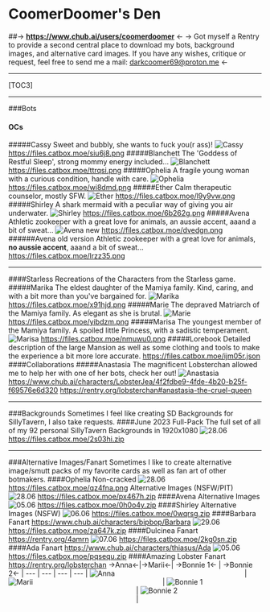 # CoomerDoomer's Den
 ##-> **https://www.chub.ai/users/coomerdoomer** <-
-> Got myself a Rentry to provide a second central place to download my bots, background images, and alternative card images. If you have any wishes, critique or request, feel free to send me a mail: darkcoomer69@proton.me <-
***
[TOC3]
***
###Bots
#### OCs
#####Cassy
Sweet and bubbly, she wants to fuck you(r ass)!
![Cassy](https://files.catbox.moe/siu6j8.png)
https://files.catbox.moe/siu6j8.png
#####Blanchett
The 'Goddess of Restful Sleep', strong mommy energy included...
![Blanchett](https://files.catbox.moe/ttrqsi.png)
https://files.catbox.moe/ttrqsi.png
#####Ophelia
A fragile young woman with a curious condition, handle with care.
![Ophelia](https://files.catbox.moe/wi8dmd.png)
https://files.catbox.moe/wi8dmd.png
#####Ether
Calm therapeutic counselor, mostly SFW.
![Ether](https://files.catbox.moe/l9y9vw.png)
https://files.catbox.moe/l9y9vw.png
#####Shirley
A shark mermaid with a peculiar way of giving you air underwater.
![Shirley](https://files.catbox.moe/6b262g.png)
https://files.catbox.moe/6b262g.png
#####Avena
Athletic zookeeper with a great love for animals, an aussie accent, aaand a bit of sweat...
![Avena new](https://files.catbox.moe/dvedgn.png)
https://files.catbox.moe/dvedgn.png
######Avena old version
Athletic zookeeper with a great love for animals, **no aussie accent**, aaand a bit of sweat...
https://files.catbox.moe/lrzz35.png
***
####Starless
Recreations of the Characters from the Starless game.
#####Marika
The eldest daughter of the Mamiya family. Kind, caring, and with a bit more than you've bargained for.
![Marika](https://files.catbox.moe/x91hjd.png)
https://files.catbox.moe/x91hjd.png
#####Marie
The depraved Matriarch of the Mamiya family. As elegant as she is brutal.
![Marie](https://files.catbox.moe/yibdzm.png)
https://files.catbox.moe/yibdzm.png
#####Marisa
The youngest member of the Mamiya family. A spoiled little Princess, with a sadistic temperament.
![Marisa](https://files.catbox.moe/nmuwu0.png)
https://files.catbox.moe/nmuwu0.png
#####Lorebook
Detailed description of the large Mansion as well as some clothing and tools to make the experience a bit more lore accurate.
https://files.catbox.moe/ijm05r.json
####Collaborations
#####Anastasia
The magnificent Lobsterchan allowed me to help her with one of her bots, check her out!
![Anastasia](https://files.catbox.moe/050d3i.png)
https://www.chub.ai/characters/LobsterJea/4f2fdbe9-4fde-4b20-b25f-f69576e6d320
https://rentry.org/lobsterchan#anastasia-the-cruel-queen
***
###Backgrounds
Sometimes I feel like creating SD Backgrounds for SillyTavern, I also take requests.
####June 2023 Full-Pack
The full set of all of my 92 personal SillyTavern Backgrounds in 1920x1080
![28.06](https://files.catbox.moe/jasg89.png)
https://files.catbox.moe/2s03hi.zip
***
###Alternative Images/Fanart
Sometimes I like to create alternative image/smutt packs of my favorite cards as well as fan art of other botmakers.
####Ophelia
Non-cracked
![28.06](https://files.catbox.moe/nqm0r3.png)
https://files.catbox.moe/qz4fna.png
Alternative Images (NSFW/PIT)
![28.06](https://files.catbox.moe/a1u4e3.png)
https://files.catbox.moe/px467h.zip
####Avena
Alternative Images
![05.06](https://files.catbox.moe/bfcasl.png)
https://files.catbox.moe/0h0o4y.zip
####Shirley
Alternative Images (NSFW)
![06.06](https://files.catbox.moe/8cwe92.png)
https://files.catbox.moe/0wqrsg.zip
####Barbara
Fanart
https://www.chub.ai/characters/bipbop/Barbara
![29.06](https://files.catbox.moe/6gib12.png)
https://files.catbox.moe/za647k.zip
####Dulcinea
Fanart
https://rentry.org/4amrn
![07.06](https://files.catbox.moe/2ceqdf.png)
https://files.catbox.moe/2kg0sn.zip
####Ada
Fanart
https://www.chub.ai/characters/thiasus/Ada
![05.06](https://files.catbox.moe/oe96tx.png)
https://files.catbox.moe/pqsequ.zip
####Amazing Lobster Fanart
https://rentry.org/lobsterchan
->Anna<-|->Marii<-| ->Bonnie 1<- | ->Bonnie 2<- |
--- | --- | --- | --- |
![Anna](https://files.catbox.moe/43rv1z.png)                              | ![Marii](https://files.catbox.moe/by20o5.png)                              | ![Bonnie 1](https://files.catbox.moe/sylo49.png)                              | ![Bonnie 2](https://files.catbox.moe/071s90.png)                              |